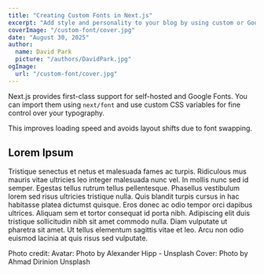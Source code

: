 ```yaml
---
title: "Creating Custom Fonts in Next.js"
excerpt: "Add style and personality to your blog by using custom or Google Fonts with Next.js’ built-in font optimization."
coverImage: "/custom-font/cover.jpg"
date: "August 30, 2025"
author:
  name: David Park
  picture: "/authors/DavidPark.jpg"
ogImage:
  url: "/custom-font/cover.jpg"
---
```


Next.js provides first-class support for self-hosted and Google Fonts. You can import them using `next/font` and use custom CSS variables for fine control over your typography.

This improves loading speed and avoids layout shifts due to font swapping.


## Lorem Ipsum

Tristique senectus et netus et malesuada fames ac turpis. Ridiculous mus mauris vitae ultricies leo integer malesuada nunc vel. In mollis nunc sed id semper. Egestas tellus rutrum tellus pellentesque. Phasellus vestibulum lorem sed risus ultricies tristique nulla. Quis blandit turpis cursus in hac habitasse platea dictumst quisque. Eros donec ac odio tempor orci dapibus ultrices. Aliquam sem et tortor consequat id porta nibh. Adipiscing elit duis tristique sollicitudin nibh sit amet commodo nulla. Diam vulputate ut pharetra sit amet. Ut tellus elementum sagittis vitae et leo. Arcu non odio euismod lacinia at quis risus sed vulputate.



Photo credit:
Avatar: Photo by Alexander Hipp - Unsplash
Cover: Photo by Ahmad Dirinion Unsplash
      
      